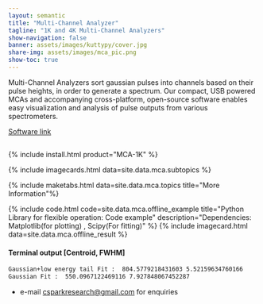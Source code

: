 ```yaml
---
layout: semantic
title: "Multi-Channel Analyzer"
tagline: "1K and 4K Multi-Channel Analyzers"
show-navigation: false
banner: assets/images/kuttypy/cover.jpg
share-img: assets/images/mca_pic.png
show-toc: true
---
```


<div class="ui blue segment raised" >
<p>Multi-Channel Analyzers sort gaussian pulses into channels based on their pulse heights, in order to generate a spectrum. Our compact, USB powered MCAs and accompanying cross-platform, open-source software enables easy visualization and analysis of pulse outputs from various spectrometers. </p>
<a href="cnspec" class="ui right floated inverted green button">Software link</a>
<h2><div class="ui hidden divider"></div></h2>
</div>


{% include install.html product="MCA-1K" %}

{% include imagecards.html data=site.data.mca.subtopics %}

{% include maketabs.html data=site.data.mca.topics title="More Information"%}

{% include code.html code=site.data.mca.offline_example title="Python Library for flexible operation: Code example" description="Dependencies: Matplotlib(for plotting) , Scipy(For fitting)" %}
{% include imagecard.html data=site.data.mca.offline_result %}

<h4 class="ui horizontal divider left aligned">Terminal output [Centroid, FWHM]</h4>

```bash
Gaussian+low energy tail Fit :  804.5779218431603 5.52159634760166
Gaussian Fit :  550.0967122469116 7.927848067452287
```

* e-mail csparkresearch@gmail.com for enquiries
